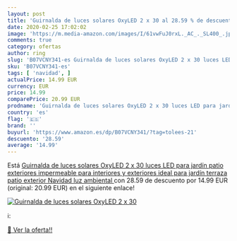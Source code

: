 ```yaml
---
layout: post
title: 'Guirnalda de luces solares OxyLED 2 x 30 al 28.59 % de descuento'
date: 2020-02-25 17:02:02
image: 'https://m.media-amazon.com/images/I/61vwFuJ0rxL._AC_._SL400_.jpg'
comments: true
category: ofertas
author: ring
slug: 'B07VCNY341-es Guirnalda de luces solares OxyLED 2 x 30 luces LED para...'
sku: 'B07VCNY341-es'
tags: [ 'navidad', ]
actualPrice: 14.99 EUR
currency: EUR
price: 14.99
comparePrice: 20.99 EUR
prodname: 'Guirnalda de luces solares OxyLED 2 x 30 luces LED para jardín  patio  exteriores  impermeable  para interiores y exteriores  ideal para jardín  terraza  patio  exterior  Navidad  luz ambiental '
country: 'es'
flag: '🇪🇸'
brand: ''
buyurl: 'https://www.amazon.es/dp/B07VCNY341/?tag=tolees-21'
descuento: '28.59'
average: '14.99'
---
```


Está [Guirnalda de luces solares OxyLED 2 x 30 luces LED para jardín  patio  exteriores  impermeable  para interiores y exteriores  ideal para jardín  terraza  patio  exterior  Navidad  luz ambiental ](https://www.amazon.es/dp/B07VCNY341/?tag=tolees-21) con 28.59 de descuento por 14.99 EUR (original: 20.99 EUR) en el siguiente enlace!

[![Guirnalda de luces solares OxyLED 2 x 30](https://m.media-amazon.com/images/I/61vwFuJ0rxL._AC_._SL400_.jpg)](https://www.amazon.es/dp/B07VCNY341/?tag=tolees-21)

ℹ️:


[🛒 Ver la oferta!!](https://www.amazon.es/dp/B07VCNY341/?tag=tolees-21)
